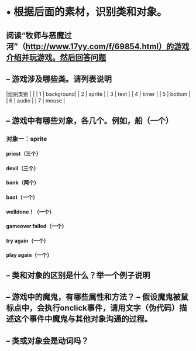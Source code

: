 # • 根据后面的素材，识别类和对象。
## 阅读“牧师与恶魔过河”（http://www.17yy.com/f/69854.html）的游戏介绍并玩游戏。然后回答问题 
## – 游戏涉及哪些类。请列表说明 
|组别类别 |           |<dr>
|   1    | background|
|   2    |  sprite   |
|   3    |  text     |
|   4    |  timer    |
|   5    |  bottom   |
|   6    |  audio    |
|   7    |  mouse    |
  
 ## – 游戏中有哪些对象，各几个。例如，船（一个） 
### 对象一：sprite
#### priest（三个）
#### devil（三个）
#### bank（两个）
#### baot（一个）
#### welldone！（一个）
#### gameover failed（一个）
#### try again（一个）
#### play again（一个）
## – 类和对象的区别是什么？举一个例子说明

## – 游戏中的魔鬼，有哪些属性和方法？ – 假设魔鬼被鼠标点中，会执行onclick事件，请用文字（伪代码）描述这个事件中魔鬼与其他对象沟通的过程。

## – 类或对象会是动词吗？

